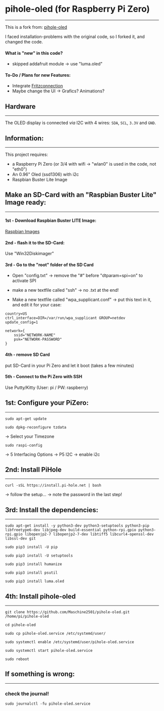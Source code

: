 # pihole-oled (for Raspberry Pi Zero)
---
This is a fork from: [pihole-oled](https://github.com/willdurand/pihole-oled)

I faced installation-problems with the original code, so I forked it, and changed the code.

#### What is "new" in this code?

- skipped addafruit module -> use "luma.oled"

#### To-Do / Plans for new Features:

- Integrate [Fritzconnection](https://pypi.org/project/fritzconnection/)
- Maybe change the UI -> Grafics? Animations?


## Hardware
---

The OLED display is connected _via_ I2C with 4 wires: `SDA`, `SCL`, `3.3V` and
`GND`.

## Information:
---

This project requires:
- a Raspberry Pi Zero (or 3/4 with wifi -> "wlan0" is used in the code, not "eth0")
- An 0.96" Oled (ssd1306) with i2c
- Raspbian Buster Lite Image

## Make an SD-Card with an "Raspbian Buster Lite" Image ready:
---

#### 1st - Download Raspbian Buster LITE Image:

[Raspbian Images](https://www.raspberrypi.org/downloads/raspbian/)

#### 2nd - flash it to the SD-Card:

Use "Win32Diskimager"

#### 3rd - Go to the "root" folder of the SD Card

- Open "config.txt"
  -> remove the "#" before "dtparam=spi=on" to activate SPI

- make a new textfile called "ssh" -> no .txt at the end!

- Make a new textfile called "wpa_supplicant.conf"
  -> put this text in it, and edit it for your case:
```  
country=US
ctrl_interface=DIR=/var/run/wpa_supplicant GROUP=netdev
update_config=1

network={
    ssid="NETWORK-NAME"
    psk="NETWORK-PASSWORD"
}
```
#### 4th - remove SD Card 

put SD-Card in your Pi Zero and let it boot (takes a few minutes)

#### 5th - Connect to the Pi Zero with SSH

Use Putty/Kitty (User: pi / PW: raspberry)



## 1st: Configure your PiZero:
---

```
sudo apt-get update

sudo dpkg-reconfigure tzdata
```
-> Select your Timezone

```
sudo raspi-config
```
-> 5 Interfacing Options -> P5 I2C -> enable i2c



## 2nd: Install PiHole
---

```
curl -sSL https://install.pi-hole.net | bash
```
-> follow the setup...
-> note the password in the last step!



## 3rd: Install the dependencies:
---

```
sudo apt-get install -y python3-dev python3-setuptools python3-pip libfreetype6-dev libjpeg-dev build-essential python-rpi.gpio python3-rpi.gpio libopenjp2-7 libopenjp2-7-dev libtiff5 libcurl4-openssl-dev libssl-dev git 

sudo pip3 install -U pip

sudo pip3 install -U setuptools

sudo pip3 install humanize

sudo pip3 install psutil

sudo pip3 install luma.oled
```


## 4th: Install pihole-oled
---

```
git clone https://github.com/Maschine2501/pihole-oled.git /home/pi/pihole-oled

cd pihole-oled

sudo cp pihole-oled.service /etc/systemd/user/

sudo systemctl enable /etc/systemd/user/pihole-oled.service

sudo systemctl start pihole-oled.service

sudo reboot
```



## If something is wrong:
---

### check the journal!
```
sudo journalctl -fu pihole-oled.service
```


